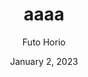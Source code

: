 ---
author: "Futo Horio"
title: "aaaa"
date: "January 2, 2023"
description: "GitHub Copilot 解説"
tags: ["GitHub"]
ShowToc: true
ShowBreadCrumbs: true
---